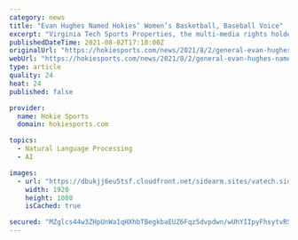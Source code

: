 ```yaml
---
category: news
title: "Evan Hughes Named Hokies’ Women’s Basketball, Baseball Voice"
excerpt: "Virginia Tech Sports Properties, the multi-media rights holder for Virginia Tech Athletics, is pleased to make several announcements pertaining to their coverage"
publishedDateTime: 2021-08-02T17:10:00Z
originalUrl: "https://hokiesports.com/news/2021/8/2/general-evan-hughes-named-hokies-womens-basketball-baseball-voice.aspx"
webUrl: "https://hokiesports.com/news/2021/8/2/general-evan-hughes-named-hokies-womens-basketball-baseball-voice.aspx"
type: article
quality: 24
heat: 24
published: false

provider:
  name: Hokie Sports
  domain: hokiesports.com

topics:
  - Natural Language Processing
  - AI

images:
  - url: "https://dbukjj6eu5tsf.cloudfront.net/sidearm.sites/vatech.sidearmsports.com/images/2021/8/2/Hughes_091_.png"
    width: 1920
    height: 1080
    isCached: true

secured: "MZglcs44w3ZHpUnWa1qHXhbTBegkbaEUZ6Fqz5dvpdwn/wUhYIIpyFhsytvRSCoGpNFn9nFFzC+mO5+NqQmOSCGd9YiJustCOEn9Lns5RUCPVct0SU3Y2O8YViPLnP4pBl39+SkxrPmSB/MTTbACi/isXFKAPceV4oJv/kAMK0Akdx/eS2xGYckuxTX8h5SY5y+w5Surm+fg/YPZUTScHWPZvD3QXY1PnaUPy6AV9NwPpgqPcDV5OAmsymeSIYIV4QIJUn/RIXuWpD5HShsgzWaCXtkf1sPSXqi6FZdTzgTUb8HcRYNGYHCw5iuf99kQWKjBJ6UFoua+Uhi90d+jsFEPGC+Yyod1mfCCZUR3Ev4=;l6qN49sAgH/T0ZDyymhu+w=="
---
```


